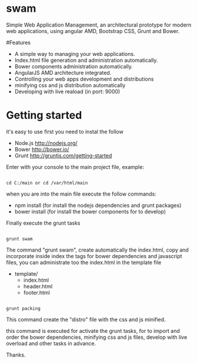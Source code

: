 # swam
Simple Web Application Management, an architectural prototype for modern web applications, using angular AMD, Bootstrap CSS, Grunt and Bower.

#Features

- A simple way to managing your web applications.
- Index.html file generation and administration automatically.
- Bower components administration automatically.
- AngularJS AMD architecture integrated. 
- Controlling your web apps development and distributions
- minifying css and js distribution automatically
- Developing with live reaload (in port: 9000)
 
# Getting started

it's easy to use first you need to instal the follow

- Node.js http://nodejs.org/
- Bower http://bower.io/
- Grunt http://gruntjs.com/getting-started

Enter with your console to the main project file, example:

<code>
cd C:/main or cd /var/html/main
</code>


when you are into the main file execute the follow commands:

- npm install (for install the nodejs dependencies and grunt packages)
- bower install (for install the bower components for to develop)

Finally execute the grunt tasks

<code>
grunt swam
</code>

The command "grunt swam", create automatically the index.html, copy and incorporate inside index the tags for bower dependencies and javascript files, you can administrate too the index.html in the template file

- template/
  - index.html
  - header.html
  - footer.html

<code>
grunt packing
</code>

This command create the "distro" file with the css and js minified.


this command is executed for activate the grunt tasks, for to import and order the bower dependencies, minifying css and js files, develop with live overload and other tasks in advance.

Thanks.




